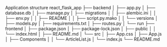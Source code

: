 Application structure
react_flask_app
├── backend
│   ├── app.py
│   ├── database.db
│   ├── manage.py
│   ├── migrations
│   │   ├── alembic.ini
│   │   ├── env.py
│   │   ├── README
│   │   ├── script.py.mako
│   │   └── versions
│   ├── models.py
│   ├── requirements.txt
│   ├── routes.py
│   └── run
├── frontend
│   ├── package.json
│   ├── package-lock.json
│   ├── public
│   │   └── index.html
│   ├── README.md
│   └── src
│   ├── App.css
│   ├── App.js
│   ├── Components
│   │   └── ArticleList.js
│   └── index.js
└── README.md